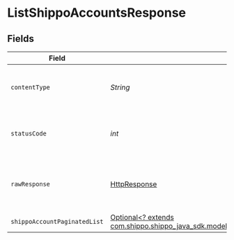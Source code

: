 # ListShippoAccountsResponse


## Fields

| Field                                                                                                                                                | Type                                                                                                                                                 | Required                                                                                                                                             | Description                                                                                                                                          |
| ---------------------------------------------------------------------------------------------------------------------------------------------------- | ---------------------------------------------------------------------------------------------------------------------------------------------------- | ---------------------------------------------------------------------------------------------------------------------------------------------------- | ---------------------------------------------------------------------------------------------------------------------------------------------------- |
| `contentType`                                                                                                                                        | *String*                                                                                                                                             | :heavy_check_mark:                                                                                                                                   | HTTP response content type for this operation                                                                                                        |
| `statusCode`                                                                                                                                         | *int*                                                                                                                                                | :heavy_check_mark:                                                                                                                                   | HTTP response status code for this operation                                                                                                         |
| `rawResponse`                                                                                                                                        | [HttpResponse<InputStream>](https://docs.oracle.com/en/java/javase/11/docs/api/java.net.http/java/net/http/HttpResponse.html)                        | :heavy_check_mark:                                                                                                                                   | Raw HTTP response; suitable for custom response parsing                                                                                              |
| `shippoAccountPaginatedList`                                                                                                                         | [Optional<? extends com.shippo.shippo_java_sdk.models.components.ShippoAccountPaginatedList>](../../models/components/ShippoAccountPaginatedList.md) | :heavy_minus_sign:                                                                                                                                   | N/A                                                                                                                                                  |